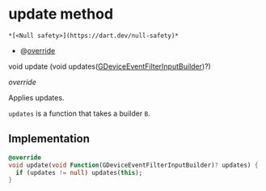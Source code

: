 


# update method




    *[<Null safety>](https://dart.dev/null-safety)*



- @[override](https://api.flutter.dev/flutter/dart-core/override-constant.html)

void update
(void updates([GDeviceEventFilterInputBuilder](../../third_party_yonomi_graphql_schema_schema.docs.schema.gql/GDeviceEventFilterInputBuilder-class.md))?)

_override_



<p>Applies updates.</p>
<p><code>updates</code> is a function that takes a builder <code>B</code>.</p>



## Implementation

```dart
@override
void update(void Function(GDeviceEventFilterInputBuilder)? updates) {
  if (updates != null) updates(this);
}
```







